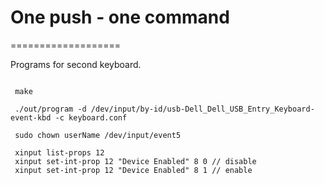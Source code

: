 # One push - one command
===================

Programs for second keyboard. 

```
 
 make 
    
 ./out/program -d /dev/input/by-id/usb-Dell_Dell_USB_Entry_Keyboard-event-kbd -c keyboard.conf
 
 sudo chown userName /dev/input/event5
 
 xinput list-props 12
 xinput set-int-prop 12 "Device Enabled" 8 0 // disable
 xinput set-int-prop 12 "Device Enabled" 8 1 // enable


```